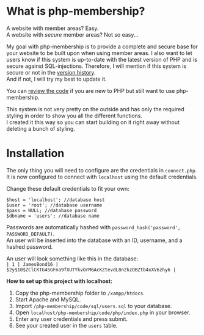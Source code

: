 # What is php-membership?
A website with member areas? Easy.  
A website with _secure_ member areas? Not so easy...  
  
My goal with php-membership is to provide a complete and secure base for your website to be built upon when using member areas. I also want to let users know if this system is up-to-date with the latest version of PHP and is secure against SQL-injections. Therefore, I will mention if this system is secure or not in the [version history](https://github.com/OscarBjurestrand/php-membership/blob/master/project-info/CHANGELOG.md).  
And if not, I will try my best to update it.  
  
You can [review the code](https://github.com/OscarBjurestrand/php-membership/wiki/Review-the-code) if you are new to PHP but still want to use php-membership. 
    
This system is not very pretty on the outside and has only the required styling in order to show you all the different functions.  
I created it this way so you can start building on it right away without deleting a bunch of styling.
  
  
# Installation  
  
The only thing you will need to configure are the credentials in `connect.php`.  
It is now configured to connect with `localhost` using the default credentials.  
  
Change these default credentials to fit your own:
```
$host = 'localhost'; //database host
$user = 'root'; //database username
$pass = NULL; //database password
$dbname = 'users'; //database name
```  
  
Passwords are automatically hashed with `password_hash('password', PASSWORD_DEFAULT)`.  
An user will be inserted into the database with an ID, username, and a hashed password.   
  
An user will look something like this in the database:  
`| 1 | JamesBond16 | $2y$10$ZClCKTG4SGFna9fXUTYkvOrM6AcKZtevdL8n2kzOBZtb4xXV6zhy6 |`  
  
**How to set up this project with localhost:**
1. Copy the php-membership folder to `/xampp/htdocs`.
2. Start Apache and MySQL.
3. Import `/php-membership/code/sql/users.sql` to your database.
4. Open `localhost/php-membership/code/php/index.php` in your browser.
5. Enter any user credentials and press submit.
6. See your created user in the `users` table.
